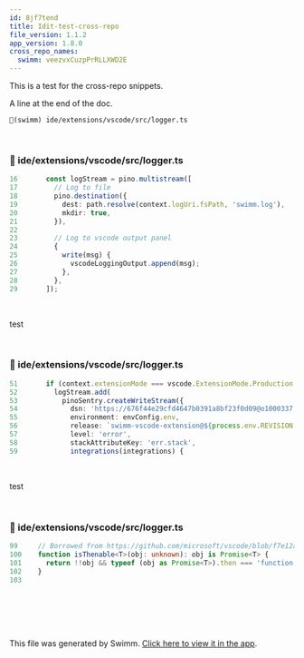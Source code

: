 ```yaml
---
id: 8jf7tend
title: Idit-test-cross-repo
file_version: 1.1.2
app_version: 1.8.0
cross_repo_names:
  swimm: veezvxCuzpPrRLLXWD2E
---
```


This is a test for the cross-repo snippets.

A line at the end of the doc.

`📄(swimm) ide/extensions/vscode/src/logger.ts`

<br/>


<!-- NOTE-swimm-snippet: the lines below link your snippet to Swimm -->
<!-- NOTE-swimm-repo ::veezvxCuzpPrRLLXWD2E:: -->
### 📄 ide/extensions/vscode/src/logger.ts
```typescript
16       const logStream = pino.multistream([
17         // Log to file
18         pino.destination({
19           dest: path.resolve(context.logUri.fsPath, 'swimm.log'),
20           mkdir: true,
21         }),
22     
23         // Log to vscode output panel
24         {
25           write(msg) {
26             vscodeLoggingOutput.append(msg);
27           },
28         },
29       ]);
```

<br/>

test

<br/>


<!-- NOTE-swimm-snippet: the lines below link your snippet to Swimm -->
<!-- NOTE-swimm-repo ::veezvxCuzpPrRLLXWD2E:: -->
### 📄 ide/extensions/vscode/src/logger.ts
```typescript
51       if (context.extensionMode === vscode.ExtensionMode.Production || process.env.FORCE_SENTRY) {
52         logStream.add(
53           pinoSentry.createWriteStream({
54             dsn: 'https://676f44e29cfd4647b0391a8bf23f0d09@o1000337.ingest.sentry.io/6515757',
55             environment: envConfig.env,
56             release: `swimm-vscode-extension@${process.env.REVISION || 'unknown'}`,
57             level: 'error',
58             stackAttributeKey: 'err.stack',
59             integrations(integrations) {
```

<br/>

test

<br/>


<!-- NOTE-swimm-snippet: the lines below link your snippet to Swimm -->
<!-- NOTE-swimm-repo ::veezvxCuzpPrRLLXWD2E:: -->
### 📄 ide/extensions/vscode/src/logger.ts
```typescript
99     // Borrowed from https://github.com/microsoft/vscode/blob/f7e12a3a928aa69fc1991a00298ff62291207864/src/vs/base/common/async.ts#L14-L16
100    function isThenable<T>(obj: unknown): obj is Promise<T> {
101      return !!obj && typeof (obj as Promise<T>).then === 'function';
102    }
103    
```

<br/>

<br/>

<br/>

<br/>

This file was generated by Swimm. [Click here to view it in the app](https://swimm-web-app.web.app/repos/Z2l0aHViJTNBJTNBdGVzdC1naXRodWItYXBwJTNBJTNBc3dpbW1pbw==/docs/8jf7tend).
